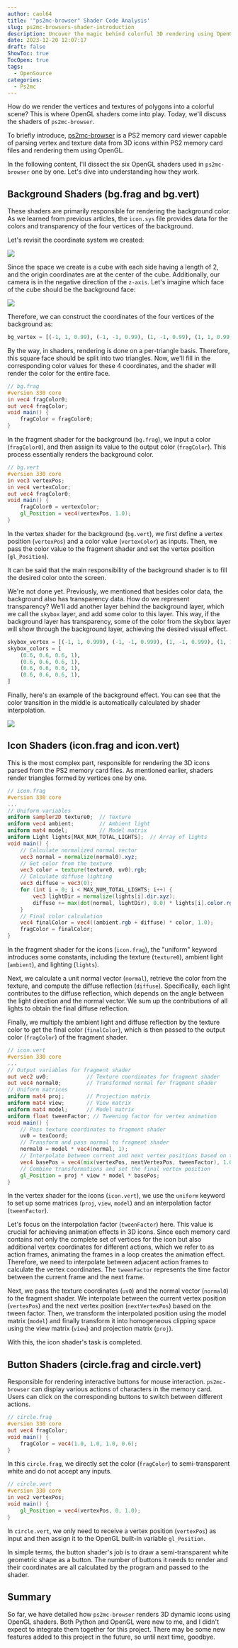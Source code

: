 ```yaml
---
author: caol64
title: '"ps2mc-browser" Shader Code Analysis'
slug: ps2mc-browsers-shader-introduction
description: Uncover the magic behind colorful 3D rendering using OpenGL Shader with the ps2mc-browser. Dive deep into how polygons, vertices, and textures combine to create vibrant tabletop graphics.
date: 2023-12-20 12:07:17
draft: false
ShowToc: true
TocOpen: true
tags:
  - OpenSource
categories:
  - Ps2mc
---
```

How do we render the vertices and textures of polygons into a colorful scene? This is where OpenGL shaders come into play. Today, we'll discuss the shaders of `ps2mc-browser`.

To briefly introduce, [ps2mc-browser](https://github.com/caol64/ps2mc-browser) is a PS2 memory card viewer capable of parsing vertex and texture data from 3D icons within PS2 memory card files and rendering them using OpenGL.

In the following content, I'll dissect the six OpenGL shaders used in `ps2mc-browser` one by one. Let's dive into understanding how they work.

## Background Shaders (bg.frag and bg.vert)

These shaders are primarily responsible for rendering the background color. As we learned from previous articles, the `icon.sys` file provides data for the colors and transparency of the four vertices of the background.

Let's revisit the coordinate system we created:

![](imgs/posts/2023-10-09-rendering-ps2-3d-icon/%E5%AD%98%E5%82%A8%E5%8D%A1-%E5%9D%90%E6%A0%87%E7%B3%BB.jpg)

Since the space we create is a cube with each side having a length of 2, and the origin coordinates are at the center of the cube. Additionally, our camera is in the negative direction of the `z-axis`. Let's imagine which face of the cube should be the background face:

![](imgs/posts/2023-12-20-ps2mc-browsers-shader-introduction/image.webp)

Therefore, we can construct the coordinates of the four vertices of the background as:

```python
bg_vertex = [(-1, 1, 0.99), (-1, -1, 0.99), (1, -1, 0.99), (1, 1, 0.99)]
```

By the way, in shaders, rendering is done on a per-triangle basis. Therefore, this square face should be split into two triangles. Now, we'll fill in the corresponding color values for these 4 coordinates, and the shader will render the color for the entire face.

```glsl
// bg.frag
#version 330 core
in vec4 fragColor0;
out vec4 fragColor;
void main() {
    fragColor = fragColor0;
}
```

In the fragment shader for the background (`bg.frag`), we input a color (`fragColor0`), and then assign its value to the output color (`fragColor`). This process essentially renders the background color.

```glsl
// bg.vert
#version 330 core
in vec3 vertexPos;
in vec4 vertexColor;
out vec4 fragColor0;
void main() {
    fragColor0 = vertexColor;
    gl_Position = vec4(vertexPos, 1.0);
}
```

In the vertex shader for the background (`bg.vert`), we first define a vertex position (`vertexPos`) and a color value (`vertexColor`) as inputs. Then, we pass the color value to the fragment shader and set the vertex position (`gl_Position`).

It can be said that the main responsibility of the background shader is to fill the desired color onto the screen.

We're not done yet. Previously, we mentioned that besides color data, the background also has transparency data. How do we represent transparency? We'll add another layer behind the background layer, which we call the `skybox` layer, and add some color to this layer. This way, if the background layer has transparency, some of the color from the skybox layer will show through the background layer, achieving the desired visual effect.

```python
skybox_vertex = [(-1, 1, 0.999), (-1, -1, 0.999), (1, -1, 0.999), (1, 1, 0.999)]
skybox_colors = [
    (0.6, 0.6, 0.6, 1),
    (0.6, 0.6, 0.6, 1),
    (0.6, 0.6, 0.6, 1),
    (0.6, 0.6, 0.6, 1),
]
```

Finally, here's an example of the background effect. You can see that the color transition in the middle is automatically calculated by shader interpolation.

![](imgs/posts/2023-12-20-ps2mc-browsers-shader-introduction/截屏2023-12-20%2014.41.10.webp)

## Icon Shaders (icon.frag and icon.vert)

This is the most complex part, responsible for rendering the 3D icons parsed from the PS2 memory card files. As mentioned earlier, shaders render triangles formed by vertices one by one.

```glsl
// icon.frag
#version 330 core
...
// Uniform variables
uniform sampler2D texture0;  // Texture
uniform vec4 ambient;        // Ambient light
uniform mat4 model;          // Model matrix
uniform Light lights[MAX_NUM_TOTAL_LIGHTS];  // Array of lights
void main() {
    // Calculate normalized normal vector
    vec3 normal = normalize(normal0).xyz;
    // Get color from the texture
    vec3 color = texture(texture0, uv0).rgb;
    // Calculate diffuse lighting
    vec3 diffuse = vec3(0);
    for (int i = 0; i < MAX_NUM_TOTAL_LIGHTS; i++) {
        vec3 lightDir = normalize(lights[i].dir.xyz);
        diffuse += max(dot(normal, lightDir), 0.0) * lights[i].color.rgb;
    }
    // Final color calculation
    vec4 finalColor = vec4((ambient.rgb + diffuse) * color, 1.0);
    fragColor = finalColor;
}
```

In the fragment shader for the icons (`icon.frag`), the "uniform" keyword introduces some constants, including the texture (`texture0`), ambient light (`ambient`), and lighting (`lights`).

Next, we calculate a unit normal vector (`normal`), retrieve the color from the texture, and compute the diffuse reflection (`diffuse`). Specifically, each light contributes to the diffuse reflection, which depends on the angle between the light direction and the normal vector. We sum up the contributions of all lights to obtain the final diffuse reflection.

Finally, we multiply the ambient light and diffuse reflection by the texture color to get the final color (`finalColor`), which is then passed to the output color (`fragColor`) of the fragment shader.

```glsl
// icon.vert
#version 330 core
...
// Output variables for fragment shader
out vec2 uv0;            // Texture coordinates for fragment shader
out vec4 normal0;        // Transformed normal for fragment shader
// Uniform matrices
uniform mat4 proj;       // Projection matrix
uniform mat4 view;       // View matrix
uniform mat4 model;      // Model matrix
uniform float tweenFactor; // Tweening factor for vertex animation
void main() {
    // Pass texture coordinates to fragment shader
    uv0 = texCoord;
    // Transform and pass normal to fragment shader
    normal0 = model * vec4(normal, 1);
    // Interpolate between current and next vertex positions based on tween factor
    vec4 basePos = vec4(mix(vertexPos, nextVertexPos, tweenFactor), 1.0);
    // Combine transformations and set the final vertex position
    gl_Position = proj * view * model * basePos;
}
```

In the vertex shader for the icons (`icon.vert`), we use the `uniform` keyword to set up some matrices (`proj`, `view`, `model`) and an interpolation factor (`tweenFactor`).

Let's focus on the interpolation factor (`tweenFactor`) here. This value is crucial for achieving animation effects in 3D icons. Since each memory card contains not only the complete set of vertices for the icon but also additional vertex coordinates for different actions, which we refer to as action frames, animating the frames in a loop creates the animation effect. Therefore, we need to interpolate between adjacent action frames to calculate the vertex coordinates. The `tweenFactor` represents the time factor between the current frame and the next frame.

Next, we pass the texture coordinates (`uv0`) and the normal vector (`normal0`) to the fragment shader. We interpolate between the current vertex position (`vertexPos`) and the next vertex position (`nextVertexPos`) based on the tween factor. Then, we transform the interpolated position using the model matrix (`model`) and finally transform it into homogeneous clipping space using the view matrix (`view`) and projection matrix (`proj`).

With this, the icon shader's task is completed.

## Button Shaders (circle.frag and circle.vert)

Responsible for rendering interactive buttons for mouse interaction. `ps2mc-browser` can display various actions of characters in the memory card. Users can click on the corresponding buttons to switch between different actions.

```glsl
// circle.frag
#version 330 core
out vec4 fragColor;
void main() {
    fragColor = vec4(1.0, 1.0, 1.0, 0.6);
}
```

In this `circle.frag`, we directly set the color (`fragColor`) to semi-transparent white and do not accept any inputs.

```glsl
// circle.vert
#version 330 core
in vec2 vertexPos;
void main() {
    gl_Position = vec4(vertexPos, 0, 1.0);
}
```

In `circle.vert`, we only need to receive a vertex position (`vertexPos`) as input and then assign it to the OpenGL built-in variable `gl_Position`.

In simple terms, the button shader's job is to draw a semi-transparent white geometric shape as a button. The number of buttons it needs to render and their coordinates are all calculated by the program and passed to the shader.

## Summary

So far, we have detailed how `ps2mc-browser` renders 3D dynamic icons using OpenGL shaders. Both Python and OpenGL were new to me, and I didn't expect to integrate them together for this project. There may be some new features added to this project in the future, so until next time, goodbye.